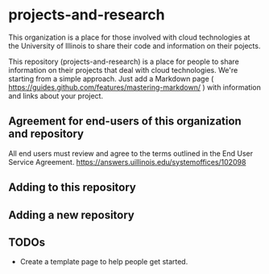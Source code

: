 # projects-and-research

This organization is a place for those involved with cloud technologies at the University of Illinois to share their code and information on their pojects.  

This repository (projects-and-research) is a place for people to share information on their projects that deal with cloud technologies. We're starting from a simple approach. Just add a Markdown page ( https://guides.github.com/features/mastering-markdown/ ) with information and links about your project.   

## Agreement for end-users of this organization and repository

All end users must review and agree to the terms outlined in the End User Service Agreement.  https://answers.uillinois.edu/systemoffices/102098

## Adding to this repository

## Adding a new repository

## TODOs

  * Create a template page to help people get started.
